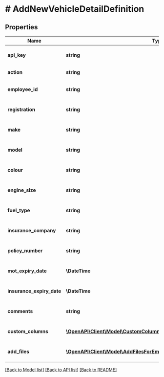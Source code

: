 # # AddNewVehicleDetailDefinition

## Properties

Name | Type | Description | Notes
------------ | ------------- | ------------- | -------------
**api_key** | **string** | APIKey to add employee&#39;s new vehicle detail |
**action** | **string** | Action name &#x3D; AddNewVehicleDetail |
**employee_id** | **string** | Employee id to add employee&#39;s new vehicle detail |
**registration** | **string** | Registration to add employee&#39;s new vehicle detail |
**make** | **string** | Make to add employee&#39;s new vehicle detail | [optional]
**model** | **string** | Model to add employee&#39;s new vehicle detail | [optional]
**colour** | **string** | Colour to add employee&#39;s new vehicle detail | [optional]
**engine_size** | **string** | EngineSize to add employee&#39;s new vehicle detail | [optional]
**fuel_type** | **string** | FuelType to add employee&#39;s new vehicle detail | [optional]
**insurance_company** | **string** | InsuranceCompany to add employee&#39;s new vehicle detail | [optional]
**policy_number** | **string** | PolicyNumber to add employee&#39;s new vehicle detail | [optional]
**mot_expiry_date** | **\DateTime** | MOTExpiryDate to add employee&#39;s new vehicle detail | [optional]
**insurance_expiry_date** | **\DateTime** | InsuranceExpiryDate to add employee&#39;s new vehicle detail | [optional]
**comments** | **string** | Comments to add employee&#39;s new vehicle detail | [optional]
**custom_columns** | [**\OpenAPI\Client\Model\CustomColumnsForEmployeeVehicleAddArrayInner[]**](CustomColumnsForEmployeeVehicleAddArrayInner.md) | CustomColumns to add employee&#39;s new vehicle detail | [optional]
**add_files** | [**\OpenAPI\Client\Model\AddFilesForEmployeeVehicleAddArrayInner[]**](AddFilesForEmployeeVehicleAddArrayInner.md) | AddFiles to add employee&#39;s new vehicle detail | [optional]

[[Back to Model list]](../../README.md#models) [[Back to API list]](../../README.md#endpoints) [[Back to README]](../../README.md)
